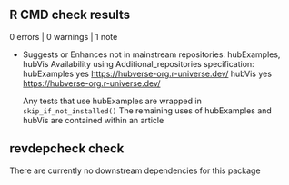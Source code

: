 ## R CMD check results

0 errors | 0 warnings | 1 note

* Suggests or Enhances not in mainstream repositories:
    hubExamples, hubVis
  Availability using Additional_repositories specification:
    hubExamples   yes   https://hubverse-org.r-universe.dev/
    hubVis        yes   https://hubverse-org.r-universe.dev/

  Any tests that use hubExamples are wrapped in `skip_if_not_installed()`
  The remaining uses of hubExamples and hubVis are contained within an article

## revdepcheck check

There are currently no downstream dependencies for this package
